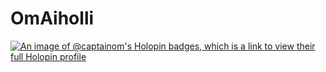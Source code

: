 # OmAiholli
[![An image of @captainom's Holopin badges, which is a link to view their full Holopin profile](https://holopin.me/captainom)](https://holopin.io/@captainom)
